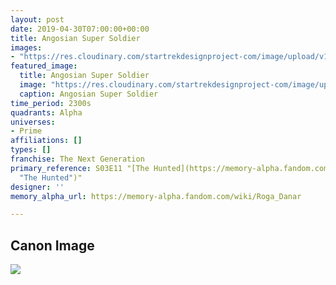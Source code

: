 ```yaml
---
layout: post
date: 2019-04-30T07:00:00+00:00
title: Angosian Super Soldier
images:
- "https://res.cloudinary.com/startrekdesignproject-com/image/upload/v1556650151/Angosian_Super_Soldier.png"
featured_image:
  title: Angosian Super Soldier
  image: "https://res.cloudinary.com/startrekdesignproject-com/image/upload/v1556650151/Angosian_Super_Soldier.png"
  caption: Angosian Super Soldier
time_period: 2300s
quadrants: Alpha
universes:
- Prime
affiliations: []
types: []
franchise: The Next Generation
primary_reference: S03E11 "[The Hunted](https://memory-alpha.fandom.com/wiki/The_Hunted
  "The Hunted")"
designer: ''
memory_alpha_url: https://memory-alpha.fandom.com/wiki/Roga_Danar

---
```

## Canon Image

![](https://res.cloudinary.com/startrekdesignproject-com/image/upload/v1556650151/AngosinSuperSoldier_TheHunted.jpg)